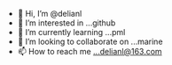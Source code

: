 - 👋 Hi, I’m @delianl
- 👀 I’m interested in ...github
- 🌱 I’m currently learning ...pml
- 💞️ I’m looking to collaborate on ...marine
- 📫 How to reach me ...delianl@163.com

<!---
delianl/delianl is a ✨ special ✨ repository because its `README.md` (this file) appears on your GitHub profile.
You can click the Preview link to take a look at your changes.
--->
